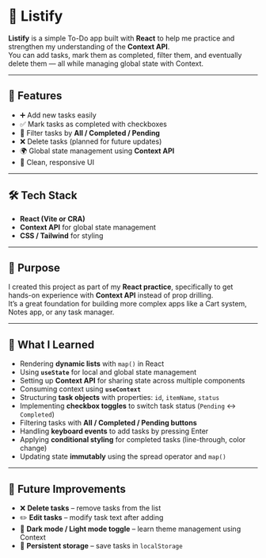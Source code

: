# 📝 Listify

**Listify** is a simple To-Do app built with **React** to help me practice and strengthen my understanding of the **Context API**.  
You can add tasks, mark them as completed, filter them, and eventually delete them — all while managing global state with Context.

---

## 🚀 Features
- ➕ Add new tasks easily  
- ✅ Mark tasks as completed with checkboxes  
- 🔄 Filter tasks by **All / Completed / Pending**  
- ❌ Delete tasks (planned for future updates)  
- 🌍 Global state management using **Context API**  
- 📱 Clean, responsive UI  

---

## 🛠️ Tech Stack
- **React (Vite or CRA)**  
- **Context API** for global state management  
- **CSS / Tailwind** for styling  

---

## 🎯 Purpose
I created this project as part of my **React practice**, specifically to get hands-on experience with **Context API** instead of prop drilling.  
It’s a great foundation for building more complex apps like a Cart system, Notes app, or any task manager.

---

## 📖 What I Learned
- Rendering **dynamic lists** with `map()` in React  
- Using **`useState`** for local and global state management  
- Setting up **Context API** for sharing state across multiple components  
- Consuming context using **`useContext`**  
- Structuring **task objects** with properties: `id`, `itemName`, `status`  
- Implementing **checkbox toggles** to switch task status (`Pending` ↔ `Completed`)  
- Filtering tasks with **All / Completed / Pending buttons**  
- Handling **keyboard events** to add tasks by pressing Enter  
- Applying **conditional styling** for completed tasks (line-through, color change)  
- Updating state **immutably** using the spread operator and `map()`  

---

## 📌 Future Improvements
- ❌ **Delete tasks** – remove tasks from the list  
- ✏️ **Edit tasks** – modify task text after adding  
- 🌙 **Dark mode / Light mode toggle** – learn theme management using Context   
- 💾 **Persistent storage** – save tasks in `localStorage`  

